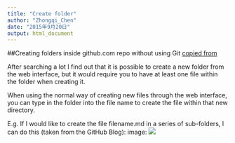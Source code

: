 ```yaml
---
title: "Create folder"
author: "Zhongqi_Chen"
date: "2015年9月20日"
output: html_document
---
```



##Creating folders inside github.com repo without using Git
[copied from](http://stackoverflow.com/questions/18773598/creating-folders-inside-github-com-repo-without-using-git)

After searching a lot I find out that it is possible to create a new folder from the web interface, but it would require you to have at least one file within the folder when creating it.

When using the normal way of creating new files through the web interface, you can type in the folder into the file name to create the file within that new directory.

E.g. If I would like to create the file filename.md in a series of sub-folders, I can do this (taken from the GitHub Blog):
image: ![](http://i.stack.imgur.com/9Ifmj.gif)


